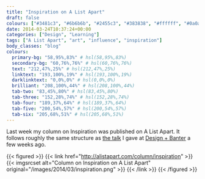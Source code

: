```yaml
---
title: "Inspiration on A List Apart"
draft: false
colours: ["#3481c3", "#6b6b6b", "#2455c3", "#383838", "#ffffff", "#0a0a0a", "#ffffff"]
date: 2014-03-24T10:37:24+00:00
categories: ["Design", "Learning"]
tags: ["A List Apart", "art", "influence", "inspiration"]
body_classes: "blog"
colours:
  primary-bg: "58,95%,83%" # hsl(58,95%,83%)
  secondary-bg: "60,76%,76%" # hsl(60,76%,76%)
  text: "212,47%,25%" # hsl(212,47%,25%)
  linktext: "193,100%,19%" # hsl(193,100%,19%)
  darklinktext: "0,0%,0%" # hsl(0,0%,0%)
  brilliant: "208,100%,44%" # hsl(208,100%,44%)
  tab-two: "83,45%,80%" # hsl(83,45%,80%)
  tab-three: "152,28%,74%" # hsl(152,28%,74%)
  tab-four: "189,37%,64%" # hsl(189,37%,64%)
  tab-five: "200,54%,57%" # hsl(200,54%,57%)
  tab-six: "205,68%,51%" # hsl(205,68%,51%)
---
```


Last week my column on Inspiration was published on A List Apart. It follows roughly the same structure as [the talk](https://speakerdeck.com/laurakalbag/inspiration "slides from my talk at Design + Banter") I gave at [Design + Banter](http://designandbanter.com) a few weeks ago.

{{< figured >}}
  {{< link href="http://alistapart.com/column/inspiration" >}}
  	{{< imgsrcset alt="Column on Inspiration on A List Apart" original="/images/2014/03/inspiration.png" >}}
  {{< /link >}}
{{< /figured >}}

	